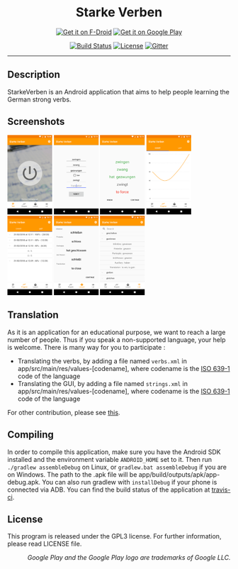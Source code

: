 <h1 align="center">Starke Verben</h1>

<p align="center">
    <a href="https://f-droid.org/app/org.sw24softwares.starkeverben"><img src="https://f-droid.org/badge/get-it-on.png"
       alt="Get it on F-Droid"
       height="80"></a>
    <a href="https://play.google.com/store/apps/details?id=org.sw24softwares.starkeverben"><img src="https://cdn.rawgit.com/steverichey/google-play-badge-svg/266d2b2d/img/en_get.svg"
       alt="Get it on Google Play"
       height="80"></a>
</p>

<p align="center">
    <a href="https://travis-ci.org/Sw24Softwares/StarkeVerben"><img src="https://travis-ci.org/Sw24Softwares/StarkeVerben.svg?branch=master" alt="Build Status"></a>
    <a href="https://github.com/Sw24Softwares/StarkeVerben/blob/master/LICENSE"><img src="https://img.shields.io/badge/License-GPL_v3.0-blue.svg" alt="License"></a>
    <a href="https://gitter.im/Sw24Softwares/StarkeVerben?utm_source=badge&utm_medium=badge&utm_campaign=pr-badge"><img src="https://badges.gitter.im/Sw24Softwares/StarkeVerben.svg" alt="Gitter"></a>
</p>

---

## Description
StarkeVerben is an Android application that aims to help people learning the German strong verbs.

## Screenshots
<img src="fastlane/metadata/android/en-US/images/phoneScreenshots/01.png" width="20%"> <img src="fastlane/metadata/android/en-US/images/phoneScreenshots/02.png" width="20%">
<img src="fastlane/metadata/android/en-US/images/phoneScreenshots/03.png" width="20%">
<img src="fastlane/metadata/android/en-US/images/phoneScreenshots/04.png" width="20%">
<img src="fastlane/metadata/android/en-US/images/phoneScreenshots/05.png" width="20%">
<img src="fastlane/metadata/android/en-US/images/phoneScreenshots/06.png" width="20%">
<img src="fastlane/metadata/android/en-US/images/phoneScreenshots/07.png" width="20%">

## Translation
As it is an application for an educational purpose, we want to reach a large number of people. Thus if you speak a non-supported language, your help is welcome. There is many way for you to participate :
- Translating the verbs, by adding a file named `verbs.xml` in app/src/main/res/values-[codename], where codename is the [ISO 639-1](https://www.loc.gov/standards/iso639-2/php/code_list.php) code of the language
- Translating the GUI, by adding a file named `strings.xml` in app/src/main/res/values-[codename], where codename is the [ISO 639-1](https://www.loc.gov/standards/iso639-2/php/code_list.php) code of the language

For other contribution, please see [this](https://github.com/Sw24Softwares/StarkeVerben/blob/master/CONTRIBUTING.md).

## Compiling
In order to compile this application, make sure you have the Android SDK installed and the environment variable `ANDROID_HOME` set to it. Then run `./gradlew assembleDebug` on Linux, or `gradlew.bat assembleDebug` if you are on Windows. The path to the .apk file will be app/build/outputs/apk/app-debug.apk. You can also run gradlew with `installDebug` if your phone is connected via ADB. You can find the build status of the application at [travis-ci](https://travis-ci.org).

## License
This program is released under the GPL3 license. For further information, please read LICENSE file.

<sub><p align="right">
*Google Play and the Google Play logo are trademarks of Google LLC.*
</p></sub>
